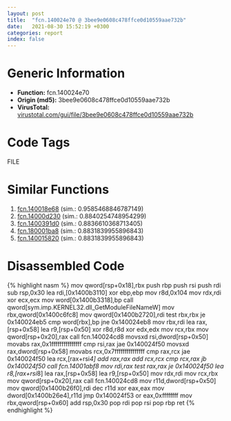 ```yaml
---
layout: post
title:  "fcn.140024e70 @ 3bee9e0608c478ffce0d10559aae732b"
date:   2021-08-30 15:52:19 +0300
categories: report
index: false
---
```


# Generic Information
- **Function:** fcn.140024e70
- **Origin (md5):** 3bee9e0608c478ffce0d10559aae732b
- **VirusTotal:** [virustotal.com/gui/file/3bee9e0608c478ffce0d10559aae732b][virustotal_ref]

# Code Tags
<span class="tag" id="FILE">FILE</span>


# Similar Functions

1. [fcn.140018e68][similar_1_ref] (sim.: 0.9585468846787149)
2. [fcn.14000d230][similar_2_ref] (sim.: 0.8840254748954299)
3. [fcn.1400391d0][similar_3_ref] (sim.: 0.8836610368713405)
4. [fcn.180001ba8][similar_4_ref] (sim.: 0.8831839955896843)
5. [fcn.140015820][similar_5_ref] (sim.: 0.8831839955896843)


# Disassembled Code

{% highlight nasm %}
mov qword[rsp+0x18],rbx
push rbp
push rsi
push rdi
sub rsp,0x30
lea rdi,[0x1400b3110]
xor ebp,ebp
mov r8d,0x104
mov rdx,rdi
xor ecx,ecx
mov word[0x1400b3318],bp
call qword[sym.imp.KERNEL32.dll_GetModuleFileNameW]
mov rbx,qword[0x1400c6fc8]
mov qword[0x1400b2720],rdi
test rbx,rbx
je 0x140024eb5
cmp word[rbx],bp
jne 0x140024eb8
mov rbx,rdi
lea rax,[rsp+0x58]
lea r9,[rsp+0x50]
xor r8d,r8d
xor edx,edx
mov rcx,rbx
mov qword[rsp+0x20],rax
call fcn.140024cd8
movsxd rsi,dword[rsp+0x50]
movabs rax,0x1fffffffffffffff
cmp rsi,rax
jae 0x140024f50
movsxd rax,dword[rsp+0x58]
movabs rcx,0x7fffffffffffffff
cmp rax,rcx
jae 0x140024f50
lea rcx,[rax+rsi*4]
add rax,rax
add rcx,rcx
cmp rcx,rax
jb 0x140024f50
call fcn.14001abf8
mov rdi,rax
test rax,rax
je 0x140024f50
lea r8,[rax+rsi*8]
lea rax,[rsp+0x58]
lea r9,[rsp+0x50]
mov rdx,rdi
mov rcx,rbx
mov qword[rsp+0x20],rax
call fcn.140024cd8
mov r11d,dword[rsp+0x50]
mov qword[0x1400b26f0],rdi
dec r11d
xor eax,eax
mov dword[0x1400b26e4],r11d
jmp 0x140024f53
or eax,0xffffffff
mov rbx,qword[rsp+0x60]
add rsp,0x30
pop rdi
pop rsi
pop rbp
ret
{% endhighlight %}


[similar_1_ref]: /report/fcn.140018e68@c5b958b285b208bffd52d8455e15d93a
[similar_2_ref]: /report/fcn.14000d230@c4af5ec7826361dc5a22db79be296638
[similar_3_ref]: /report/fcn.1400391d0@3bee9e0608c478ffce0d10559aae732b
[similar_4_ref]: /report/fcn.180001ba8@7dc44f7522d53d03c7b1f4335f6d2a15
[similar_5_ref]: /report/fcn.140015820@c5b958b285b208bffd52d8455e15d93a
[virustotal_ref]: https://www.virustotal.com/gui/file/3bee9e0608c478ffce0d10559aae732b